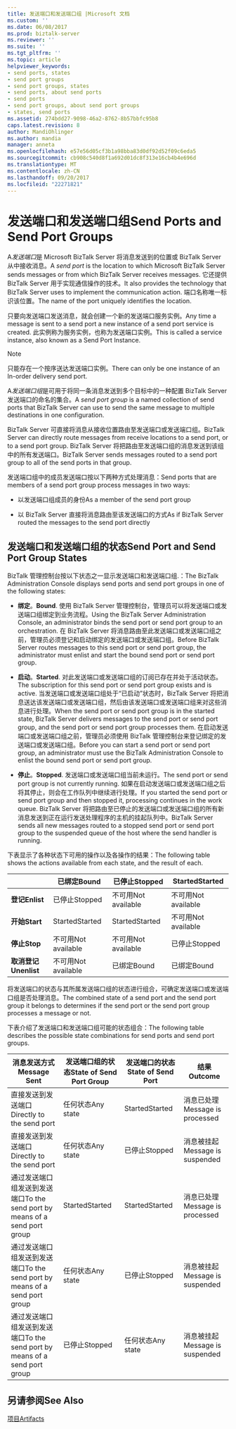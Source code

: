 ```yaml
---
title: 发送端口和发送端口组 |Microsoft 文档
ms.custom: ''
ms.date: 06/08/2017
ms.prod: biztalk-server
ms.reviewer: ''
ms.suite: ''
ms.tgt_pltfrm: ''
ms.topic: article
helpviewer_keywords:
- send ports, states
- send port groups
- send port groups, states
- send ports, about send ports
- send ports
- send port groups, about send port groups
- states, send ports
ms.assetid: 274bdd27-9098-46a2-8762-8b57bbfc95b8
caps.latest.revision: 8
author: MandiOhlinger
ms.author: mandia
manager: anneta
ms.openlocfilehash: e57e56d05cf3b1a98bba83d0df92d52f09c6eda5
ms.sourcegitcommit: cb908c540d8f1a692d01dc8f313e16cb4b4e696d
ms.translationtype: MT
ms.contentlocale: zh-CN
ms.lasthandoff: 09/20/2017
ms.locfileid: "22271821"
---
```

# <a name="send-ports-and-send-port-groups"></a><span data-ttu-id="bc4fe-102">发送端口和发送端口组</span><span class="sxs-lookup"><span data-stu-id="bc4fe-102">Send Ports and Send Port Groups</span></span>
<span data-ttu-id="bc4fe-103">A*发送端口*是 Microsoft BizTalk Server 将消息发送到的位置或 BizTalk Server 从中接收消息。</span><span class="sxs-lookup"><span data-stu-id="bc4fe-103">A *send port* is the location to which Microsoft BizTalk Server sends messages or from which BizTalk Server receives messages.</span></span> <span data-ttu-id="bc4fe-104">它还提供 BizTalk Server 用于实现通信操作的技术。</span><span class="sxs-lookup"><span data-stu-id="bc4fe-104">It also provides the technology that BizTalk Server uses to implement the communication action.</span></span> <span data-ttu-id="bc4fe-105">端口名称唯一标识该位置。</span><span class="sxs-lookup"><span data-stu-id="bc4fe-105">The name of the port uniquely identifies the location.</span></span>  
  
 <span data-ttu-id="bc4fe-106">只要向发送端口发送消息，就会创建一个新的发送端口服务实例。</span><span class="sxs-lookup"><span data-stu-id="bc4fe-106">Any time a message is sent to a send port a new instance of a send port service is created.</span></span> <span data-ttu-id="bc4fe-107">此实例称为服务实例，也称为发送端口实例。</span><span class="sxs-lookup"><span data-stu-id="bc4fe-107">This is called a service instance, also known as a Send Port Instance.</span></span>  
  
> [!NOTE]
>  <span data-ttu-id="bc4fe-108">只能存在一个按序送达发送端口实例。</span><span class="sxs-lookup"><span data-stu-id="bc4fe-108">There can only be one instance of an In-order delivery send port.</span></span>  
  
 <span data-ttu-id="bc4fe-109">A*发送端口组*是可用于将同一条消息发送到多个目标中的一种配置 BizTalk Server 发送端口的命名的集合。</span><span class="sxs-lookup"><span data-stu-id="bc4fe-109">A *send port group* is a named collection of send ports that BizTalk Server can use to send the same message to multiple destinations in one configuration.</span></span>  
  
 <span data-ttu-id="bc4fe-110">BizTalk Server 可直接将消息从接收位置路由至发送端口或发送端口组。</span><span class="sxs-lookup"><span data-stu-id="bc4fe-110">BizTalk Server can directly route messages from receive locations to a send port, or to a send port group.</span></span> <span data-ttu-id="bc4fe-111">BizTalk Server 将把路由至发送端口组的消息发送到该组中的所有发送端口。</span><span class="sxs-lookup"><span data-stu-id="bc4fe-111">BizTalk Server sends messages routed to a send port group to all of the send ports in that group.</span></span>  
  
 <span data-ttu-id="bc4fe-112">发送端口组中的成员发送端口按以下两种方式处理消息：</span><span class="sxs-lookup"><span data-stu-id="bc4fe-112">Send ports that are members of a send port group process messages in two ways:</span></span>  
  
-   <span data-ttu-id="bc4fe-113">以发送端口组成员的身份</span><span class="sxs-lookup"><span data-stu-id="bc4fe-113">As a member of the send port group</span></span>  
  
-   <span data-ttu-id="bc4fe-114">以 BizTalk Server 直接将消息路由至该发送端口的方式</span><span class="sxs-lookup"><span data-stu-id="bc4fe-114">As if BizTalk Server routed the messages to the send port directly</span></span>  
  
## <a name="send-port-and-send-port-group-states"></a><span data-ttu-id="bc4fe-115">发送端口和发送端口组的状态</span><span class="sxs-lookup"><span data-stu-id="bc4fe-115">Send Port and Send Port Group States</span></span>  
 <span data-ttu-id="bc4fe-116">BizTalk 管理控制台按以下状态之一显示发送端口和发送端口组.：</span><span class="sxs-lookup"><span data-stu-id="bc4fe-116">The BizTalk Administration Console displays send ports and send port groups in one of the following states:</span></span>  
  
-   <span data-ttu-id="bc4fe-117">**绑定**。</span><span class="sxs-lookup"><span data-stu-id="bc4fe-117">**Bound**.</span></span> <span data-ttu-id="bc4fe-118">使用 BizTalk Server 管理控制台，管理员可以将发送端口或发送端口组绑定到业务流程。</span><span class="sxs-lookup"><span data-stu-id="bc4fe-118">Using the BizTalk Server Administration Console, an administrator binds the send port or send port group to an orchestration.</span></span> <span data-ttu-id="bc4fe-119">在 BizTalk Server 将消息路由至此发送端口或发送端口组之前，管理员必须登记和启动绑定的发送端口或发送端口组。</span><span class="sxs-lookup"><span data-stu-id="bc4fe-119">Before BizTalk Server routes messages to this send port or send port group, the administrator must enlist and start the bound send port or send port group.</span></span>  
  
-   <span data-ttu-id="bc4fe-120">**启动**。</span><span class="sxs-lookup"><span data-stu-id="bc4fe-120">**Started**.</span></span> <span data-ttu-id="bc4fe-121">对此发送端口或发送端口组的订阅已存在并处于活动状态。</span><span class="sxs-lookup"><span data-stu-id="bc4fe-121">The subscription for this send port or send port group exists and is active.</span></span> <span data-ttu-id="bc4fe-122">当发送端口或发送端口组处于“已启动”状态时，BizTalk Server 将把消息送达该发送端口或发送端口组，然后由该发送端口或发送端口组来对这些消息进行处理。</span><span class="sxs-lookup"><span data-stu-id="bc4fe-122">When the send port or send port group is in the started state, BizTalk Server delivers messages to the send port or send port group, and the send port or send port group processes them.</span></span> <span data-ttu-id="bc4fe-123">在启动发送端口或发送端口组之前，管理员必须使用 BizTalk 管理控制台来登记绑定的发送端口或发送端口组。</span><span class="sxs-lookup"><span data-stu-id="bc4fe-123">Before you can start a send port or send port group, an administrator must use the BizTalk Administration Console to enlist the bound send port or send port group.</span></span>  
  
-   <span data-ttu-id="bc4fe-124">**停止**。</span><span class="sxs-lookup"><span data-stu-id="bc4fe-124">**Stopped**.</span></span> <span data-ttu-id="bc4fe-125">发送端口或发送端口组当前未运行。</span><span class="sxs-lookup"><span data-stu-id="bc4fe-125">The send port or send port group is not currently running.</span></span> <span data-ttu-id="bc4fe-126">如果在启动发送端口或发送端口组之后将其停止，则会在工作队列中继续进行处理。</span><span class="sxs-lookup"><span data-stu-id="bc4fe-126">If you started the send port or send port group and then stopped it, processing continues in the work queue.</span></span> <span data-ttu-id="bc4fe-127">BizTalk Server 将把路由至已停止的发送端口或发送端口组的所有新消息发送到正在运行发送处理程序的主机的挂起队列中。</span><span class="sxs-lookup"><span data-stu-id="bc4fe-127">BizTalk Server sends all new messages routed to a stopped send port or send port group to the suspended queue of the host where the send handler is running.</span></span>  
  
 <span data-ttu-id="bc4fe-128">下表显示了各种状态下可用的操作以及各操作的结果：</span><span class="sxs-lookup"><span data-stu-id="bc4fe-128">The following table shows the actions available from each state, and the result of each.</span></span>  
  
||<span data-ttu-id="bc4fe-129">已绑定</span><span class="sxs-lookup"><span data-stu-id="bc4fe-129">Bound</span></span>|<span data-ttu-id="bc4fe-130">已停止</span><span class="sxs-lookup"><span data-stu-id="bc4fe-130">Stopped</span></span>|<span data-ttu-id="bc4fe-131">Started</span><span class="sxs-lookup"><span data-stu-id="bc4fe-131">Started</span></span>|  
|------|-----------|-------------|-------------|  
|<span data-ttu-id="bc4fe-132">**登记**</span><span class="sxs-lookup"><span data-stu-id="bc4fe-132">**Enlist**</span></span>|<span data-ttu-id="bc4fe-133">已停止</span><span class="sxs-lookup"><span data-stu-id="bc4fe-133">Stopped</span></span>|<span data-ttu-id="bc4fe-134">不可用</span><span class="sxs-lookup"><span data-stu-id="bc4fe-134">Not available</span></span>|<span data-ttu-id="bc4fe-135">不可用</span><span class="sxs-lookup"><span data-stu-id="bc4fe-135">Not available</span></span>|  
|<span data-ttu-id="bc4fe-136">**开始**</span><span class="sxs-lookup"><span data-stu-id="bc4fe-136">**Start**</span></span>|<span data-ttu-id="bc4fe-137">Started</span><span class="sxs-lookup"><span data-stu-id="bc4fe-137">Started</span></span>|<span data-ttu-id="bc4fe-138">Started</span><span class="sxs-lookup"><span data-stu-id="bc4fe-138">Started</span></span>|<span data-ttu-id="bc4fe-139">不可用</span><span class="sxs-lookup"><span data-stu-id="bc4fe-139">Not available</span></span>|  
|<span data-ttu-id="bc4fe-140">**停止**</span><span class="sxs-lookup"><span data-stu-id="bc4fe-140">**Stop**</span></span>|<span data-ttu-id="bc4fe-141">不可用</span><span class="sxs-lookup"><span data-stu-id="bc4fe-141">Not available</span></span>|<span data-ttu-id="bc4fe-142">不可用</span><span class="sxs-lookup"><span data-stu-id="bc4fe-142">Not available</span></span>|<span data-ttu-id="bc4fe-143">已停止</span><span class="sxs-lookup"><span data-stu-id="bc4fe-143">Stopped</span></span>|  
|<span data-ttu-id="bc4fe-144">**取消登记**</span><span class="sxs-lookup"><span data-stu-id="bc4fe-144">**Unenlist**</span></span>|<span data-ttu-id="bc4fe-145">不可用</span><span class="sxs-lookup"><span data-stu-id="bc4fe-145">Not available</span></span>|<span data-ttu-id="bc4fe-146">已绑定</span><span class="sxs-lookup"><span data-stu-id="bc4fe-146">Bound</span></span>|<span data-ttu-id="bc4fe-147">已绑定</span><span class="sxs-lookup"><span data-stu-id="bc4fe-147">Bound</span></span>|  
  
 <span data-ttu-id="bc4fe-148">将发送端口的状态与其所属发送端口组的状态进行组合，可确定发送端口或发送端口组是否处理消息。</span><span class="sxs-lookup"><span data-stu-id="bc4fe-148">The combined state of a send port and the send port group it belongs to determines if the send port or the send port group processes a message or not.</span></span>  
  
 <span data-ttu-id="bc4fe-149">下表介绍了发送端口和发送端口组可能的状态组合：</span><span class="sxs-lookup"><span data-stu-id="bc4fe-149">The following table describes the possible state combinations for send ports and send port groups.</span></span>  
  
|<span data-ttu-id="bc4fe-150">消息发送方式</span><span class="sxs-lookup"><span data-stu-id="bc4fe-150">Message Sent</span></span>|<span data-ttu-id="bc4fe-151">发送端口组的状态</span><span class="sxs-lookup"><span data-stu-id="bc4fe-151">State of Send Port Group</span></span>|<span data-ttu-id="bc4fe-152">发送端口的状态</span><span class="sxs-lookup"><span data-stu-id="bc4fe-152">State of Send Port</span></span>|<span data-ttu-id="bc4fe-153">结果</span><span class="sxs-lookup"><span data-stu-id="bc4fe-153">Outcome</span></span>|  
|------------------|------------------------------|------------------------|-------------|  
|<span data-ttu-id="bc4fe-154">直接发送到发送端口</span><span class="sxs-lookup"><span data-stu-id="bc4fe-154">Directly to the send port</span></span>|<span data-ttu-id="bc4fe-155">任何状态</span><span class="sxs-lookup"><span data-stu-id="bc4fe-155">Any state</span></span>|<span data-ttu-id="bc4fe-156">Started</span><span class="sxs-lookup"><span data-stu-id="bc4fe-156">Started</span></span>|<span data-ttu-id="bc4fe-157">消息已处理</span><span class="sxs-lookup"><span data-stu-id="bc4fe-157">Message is processed</span></span>|  
|<span data-ttu-id="bc4fe-158">直接发送到发送端口</span><span class="sxs-lookup"><span data-stu-id="bc4fe-158">Directly to the send port</span></span>|<span data-ttu-id="bc4fe-159">任何状态</span><span class="sxs-lookup"><span data-stu-id="bc4fe-159">Any state</span></span>|<span data-ttu-id="bc4fe-160">已停止</span><span class="sxs-lookup"><span data-stu-id="bc4fe-160">Stopped</span></span>|<span data-ttu-id="bc4fe-161">消息被挂起</span><span class="sxs-lookup"><span data-stu-id="bc4fe-161">Message is suspended</span></span>|  
|<span data-ttu-id="bc4fe-162">通过发送端口组发送到发送端口</span><span class="sxs-lookup"><span data-stu-id="bc4fe-162">To the send port by means of a send port group</span></span>|<span data-ttu-id="bc4fe-163">Started</span><span class="sxs-lookup"><span data-stu-id="bc4fe-163">Started</span></span>|<span data-ttu-id="bc4fe-164">Started</span><span class="sxs-lookup"><span data-stu-id="bc4fe-164">Started</span></span>|<span data-ttu-id="bc4fe-165">消息已处理</span><span class="sxs-lookup"><span data-stu-id="bc4fe-165">Message is processed</span></span>|  
|<span data-ttu-id="bc4fe-166">通过发送端口组发送到发送端口</span><span class="sxs-lookup"><span data-stu-id="bc4fe-166">To the send port by means of a send port group</span></span>|<span data-ttu-id="bc4fe-167">任何状态</span><span class="sxs-lookup"><span data-stu-id="bc4fe-167">Any state</span></span>|<span data-ttu-id="bc4fe-168">已停止</span><span class="sxs-lookup"><span data-stu-id="bc4fe-168">Stopped</span></span>|<span data-ttu-id="bc4fe-169">消息被挂起</span><span class="sxs-lookup"><span data-stu-id="bc4fe-169">Message is suspended</span></span>|  
|<span data-ttu-id="bc4fe-170">通过发送端口组发送到发送端口</span><span class="sxs-lookup"><span data-stu-id="bc4fe-170">To the send port by means of a send port group</span></span>|<span data-ttu-id="bc4fe-171">已停止</span><span class="sxs-lookup"><span data-stu-id="bc4fe-171">Stopped</span></span>|<span data-ttu-id="bc4fe-172">任何状态</span><span class="sxs-lookup"><span data-stu-id="bc4fe-172">Any state</span></span>|<span data-ttu-id="bc4fe-173">消息被挂起</span><span class="sxs-lookup"><span data-stu-id="bc4fe-173">Message is suspended</span></span>|  
  
## <a name="see-also"></a><span data-ttu-id="bc4fe-174">另请参阅</span><span class="sxs-lookup"><span data-stu-id="bc4fe-174">See Also</span></span>  
 [<span data-ttu-id="bc4fe-175">项目</span><span class="sxs-lookup"><span data-stu-id="bc4fe-175">Artifacts</span></span>](../core/artifacts.md)